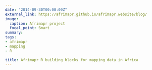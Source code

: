 ```yaml
---
date: "2014-09-30T00:00:00Z"
external_link: https://afrimapr.github.io/afrimapr.website/blog/
image:
  caption: Afrimapr project
  focal_point: Smart
summary:  
tags:
- afrimapr
- mapping
- R

title: Afrimapr R building blocks for mapping data in Africa
---
```

